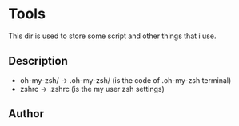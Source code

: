 # Tools #
This dir is used to store some script and other things that i use.

## Description ##

- oh-my-zsh/ -> .oh-my-zsh/ (is the code of .oh-my-zsh terminal)
- zshrc -> .zshrc (is the my user zsh settings)

## Author ##


